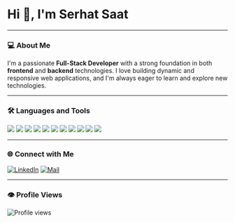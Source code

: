 # Hi 👋, I'm Serhat Saat

---

### 💻 About Me

I'm a passionate **Full-Stack Developer** with a strong foundation in both **frontend** and **backend** technologies. I love building dynamic and responsive web applications, and I'm always eager to learn and explore new technologies.


---

### 🛠️ Languages and Tools

<p>
    <img src="https://img.shields.io/badge/JavaScript-F7DF1E?style=flat&logo=javascript&logoColor=black" />
    <img src="https://img.shields.io/badge/TypeScript-3178C6?style=flat&logo=typescript&logoColor=white" />
    <img src="https://img.shields.io/badge/React-61DAFB?style=flat&logo=react&logoColor=black" />
    <img src="https://img.shields.io/badge/Next.js-000000?style=flat&logo=next.js&logoColor=white" />
    <img src="https://img.shields.io/badge/TailwindCSS-06B6D4?style=flat&logo=tailwindcss&logoColor=white" />
    <img src="https://img.shields.io/badge/SQL-4479A1?style=flat&logo=mysql&logoColor=white" />
    <img src="https://img.shields.io/badge/SQL_Server-CC2927?style=flat&logo=microsoft-sql-server&logoColor=white" />
    <img src="https://img.shields.io/badge/HTML5-E34F26?style=flat&logo=html5&logoColor=white" />
    <img src="https://img.shields.io/badge/CSS3-1572B6?style=flat&logo=css3&logoColor=white" />
    <img src="https://img.shields.io/badge/Git-F05032?style=flat&logo=git&logoColor=white" />
    <img src="https://img.shields.io/badge/Go-00ADD8?style=flat&logo=go&logoColor=white" />
</p>


---

### 🌐 Connect with Me

[![LinkedIn](https://img.shields.io/badge/LinkedIn-0A66C2?style=flat&logo=linkedin&logoColor=white)](https://www.linkedin.com/in/serhat-saat-558706327/)
[![Mail](https://img.shields.io/badge/Mail-EA4335?style=flat&logo=gmail&logoColor=white)](mailto:sadettinserhatsaat@gmail.com)

---


### 👁️ Profile Views

![Profile views](https://visitor-badge.laobi.icu/badge?page_id=serhatsaat.serhatsaat)

